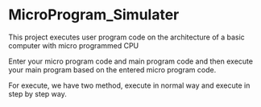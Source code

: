 # MicroProgram_Simulater 
This project executes user program code on the architecture of a basic computer with micro programmed CPU

Enter your micro program code and main program code and then execute your main program based on the entered micro program code. 

For execute, we have two method, execute in normal way and execute in step by step way.
